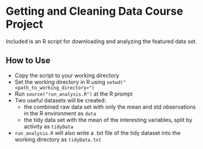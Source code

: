 # Getting and Cleaning Data Course Project #

Included is an R script for downloading and analyzing the featured data set.
## How to Use ##
* Copy the script to your working directory
* Set the working directory in R using `setwd("<path_to_working_directory>")`
* Run `source("run_analysis.R")` at the R prompt
* Two useful datasets will be created:
    - the combined raw data set with only the mean and std observations in the R environment as `data`
    - the tidy data set with the mean of the interesting variables, split by activity as `tidyData`
* `run_analysis.R` will also write a .txt file of the tidy dataset into the working directory as `tidyData.txt`


